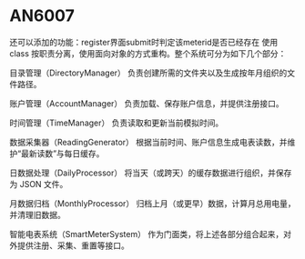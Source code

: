 # AN6007
还可以添加的功能：register界面submit时判定该meterid是否已经存在
使用class 按职责分离，使用面向对象的方式重构。整个系统可分为如下几个部分：

目录管理（DirectoryManager）
负责创建所需的文件夹以及生成按年月组织的文件路径。

账户管理（AccountManager）
负责加载、保存账户信息，并提供注册接口。

时间管理（TimeManager）
负责读取和更新当前模拟时间。

数据采集器（ReadingGenerator）
根据当前时间、账户信息生成电表读数，并维护“最新读数”与每日缓存。

日数据处理（DailyProcessor）
将当天（或跨天）的缓存数据进行组织，并保存为 JSON 文件。

月数据归档（MonthlyProcessor）
归档上月（或更早）数据，计算月总用电量，并清理旧数据。

智能电表系统（SmartMeterSystem）
作为门面类，将上述各部分组合起来，对外提供注册、采集、重置等接口。